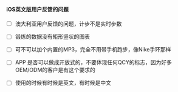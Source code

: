 #### iOS英文版用户反馈的问题

* [ ] 澳大利亚用户反馈的问题，计步不是实时步数
* [ ] 锻炼的数据没有矩形竖状的图表
* [ ] 可不可以加个内置的MP3，完全不用带手机跑步，像Nike手环那样
* [ ] APP 是否可以做成开放式的，不要体现任何QCY的标志，因为好多OEM/ODM的客户是有这个要求的
* [ ] 使用的时候有时候是英文，有时候是中文




